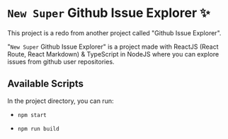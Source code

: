 # `New Super` Github Issue Explorer ✨

This project is a redo from another project called "Github Issue Explorer".

"`New Super` Github Issue Explorer" is a project made with ReactJS (React Route, React Markdown) & TypeScript in NodeJS where you can explore issues from github user repositories.

## Available Scripts

In the project directory, you can run:

- `npm start`

- `npm run build`
